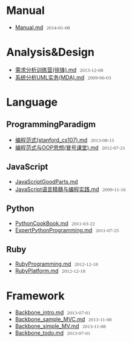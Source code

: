 # Manual
- [Manual.md](http://chinapub.duapp.com/gen_md?src=https%3A%2F%2Fraw2.github.com%2Fzyxstar%2Fmd_note%2Fmaster%2Fdocs%2FManual.md) <span>2014-01-08</span>

# Analysis&Design
- [需求分析训练营(徐锋).md](http://chinapub.duapp.com/gen_md?src=https%3A%2F%2Fraw2.github.com%2Fzyxstar%2Fmd_note%2Fmaster%2Fdocs%2FAnalysis%2526Design%2F%25E9%259C%2580%25E6%25B1%2582%25E5%2588%2586%25E6%259E%2590%25E8%25AE%25AD%25E7%25BB%2583%25E8%2590%25A5%2528%25E5%25BE%2590%25E9%2594%258B%2529.md) <span>2013-12-08</span>
- [系统分析UML实务(MDA).md](http://chinapub.duapp.com/gen_md?src=https%3A%2F%2Fraw2.github.com%2Fzyxstar%2Fmd_note%2Fmaster%2Fdocs%2FAnalysis%2526Design%2F%25E7%25B3%25BB%25E7%25BB%259F%25E5%2588%2586%25E6%259E%2590UML%25E5%25AE%259E%25E5%258A%25A1%2528MDA%2529.md) <span>2009-06-03</span>

# Language

## ProgrammingParadigm
- [编程范式(stanford_cs107).md](http://chinapub.duapp.com/gen_md?src=https%3A%2F%2Fraw2.github.com%2Fzyxstar%2Fmd_note%2Fmaster%2Fdocs%2FLanguage%2FProgrammingParadigm%2F%25E7%25BC%2596%25E7%25A8%258B%25E8%258C%2583%25E5%25BC%258F%2528stanford_cs107%2529.md) <span>2013-08-15</span>
- [编程范式与OOP思想(冒号课堂).md](http://chinapub.duapp.com/gen_md?src=https%3A%2F%2Fraw2.github.com%2Fzyxstar%2Fmd_note%2Fmaster%2Fdocs%2FLanguage%2FProgrammingParadigm%2F%25E7%25BC%2596%25E7%25A8%258B%25E8%258C%2583%25E5%25BC%258F%25E4%25B8%258EOOP%25E6%2580%259D%25E6%2583%25B3%2528%25E5%2586%2592%25E5%258F%25B7%25E8%25AF%25BE%25E5%25A0%2582%2529.md) <span>2012-07-21</span>

## JavaScript
- [JavaScriptGoodParts.md](http://chinapub.duapp.com/gen_md?src=https%3A%2F%2Fraw2.github.com%2Fzyxstar%2Fmd_note%2Fmaster%2Fdocs%2FLanguage%2FJavaScript%2FJavaScriptGoodParts.md) <span></span>
- [JavaScript语言精髓与编程实践.md](http://chinapub.duapp.com/gen_md?src=https%3A%2F%2Fraw2.github.com%2Fzyxstar%2Fmd_note%2Fmaster%2Fdocs%2FLanguage%2FJavaScript%2FJavaScript%25E8%25AF%25AD%25E8%25A8%2580%25E7%25B2%25BE%25E9%25AB%2593%25E4%25B8%258E%25E7%25BC%2596%25E7%25A8%258B%25E5%25AE%259E%25E8%25B7%25B5.md) <span>2009-11-16</span>

## Python
- [PythonCookBook.md](http://chinapub.duapp.com/gen_md?src=https%3A%2F%2Fraw2.github.com%2Fzyxstar%2Fmd_note%2Fmaster%2Fdocs%2FLanguage%2FPython%2FPythonCookBook.md) <span>2011-03-22</span>
- [ExpertPythonProgramming.md](http://chinapub.duapp.com/gen_md?src=https%3A%2F%2Fraw2.github.com%2Fzyxstar%2Fmd_note%2Fmaster%2Fdocs%2FLanguage%2FPython%2FExpertPythonProgramming.md) <span>2011-07-25</span>

## Ruby
- [RubyProgramming.md](http://chinapub.duapp.com/gen_md?src=https%3A%2F%2Fraw2.github.com%2Fzyxstar%2Fmd_note%2Fmaster%2Fdocs%2FLanguage%2FRuby%2FRubyProgramming.md) <span>2012-12-18</span>
- [RubyPlatform.md](http://chinapub.duapp.com/gen_md?src=https%3A%2F%2Fraw2.github.com%2Fzyxstar%2Fmd_note%2Fmaster%2Fdocs%2FLanguage%2FRuby%2FRubyPlatform.md) <span>2012-12-18</span>

# Framework
- [Backbone_intro.md](http://chinapub.duapp.com/gen_md?src=https%3A%2F%2Fraw2.github.com%2Fzyxstar%2Fmd_note%2Fmaster%2Fdocs%2FFramework%2FBackbone_intro.md) <span>2013-07-01</span>
- [Backbone_sample_MVC.md](http://chinapub.duapp.com/gen_md?src=https%3A%2F%2Fraw2.github.com%2Fzyxstar%2Fmd_note%2Fmaster%2Fdocs%2FFramework%2FBackbone_sample_MVC.md) <span>2013-11-08</span>
- [Backbone_simple_MV.md](http://chinapub.duapp.com/gen_md?src=https%3A%2F%2Fraw2.github.com%2Fzyxstar%2Fmd_note%2Fmaster%2Fdocs%2FFramework%2FBackbone_simple_MV.md) <span>2013-11-08</span>
- [Backbone_todo.md](http://chinapub.duapp.com/gen_md?src=https%3A%2F%2Fraw2.github.com%2Fzyxstar%2Fmd_note%2Fmaster%2Fdocs%2FFramework%2FBackbone_todo.md) <span>2013-07-01</span>
<style type="text/css">li span{font-size:0.95em;color:#555;font-family:'sans-serif';padding-left:5px;}</style>